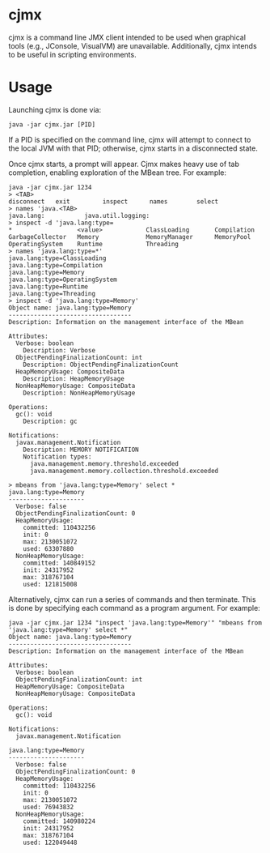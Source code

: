 cjmx
====

cjmx is a command line JMX client intended to be used when graphical tools (e.g., JConsole, VisualVM) are unavailable.  Additionally, cjmx intends to be useful in scripting environments.

Usage
=====

Launching cjmx is done via:

    java -jar cjmx.jar [PID]

If a PID is specified on the command line, cjmx will attempt to connect to the local JVM with that PID; otherwise, cjmx starts in a disconnected state.

Once cjmx starts, a prompt will appear.  Cjmx makes heavy use of tab completion, enabling exploration of the MBean tree.  For example:

    java -jar cjmx.jar 1234
    > <TAB>
    disconnect   exit         inspect      names        select
    > names 'java.<TAB>
    java.lang:           java.util.logging:
    > inspect -d 'java.lang:type=
    *                  <value>            ClassLoading       Compilation
    GarbageCollector   Memory             MemoryManager      MemoryPool
    OperatingSystem    Runtime            Threading
    > names 'java.lang:type=*'
    java.lang:type=ClassLoading
    java.lang:type=Compilation
    java.lang:type=Memory
    java.lang:type=OperatingSystem
    java.lang:type=Runtime
    java.lang:type=Threading
    > inspect -d 'java.lang:type=Memory'
    Object name: java.lang:type=Memory
    ----------------------------------
    Description: Information on the management interface of the MBean

    Attributes:
      Verbose: boolean
        Description: Verbose
      ObjectPendingFinalizationCount: int
        Description: ObjectPendingFinalizationCount
      HeapMemoryUsage: CompositeData
        Description: HeapMemoryUsage
      NonHeapMemoryUsage: CompositeData
        Description: NonHeapMemoryUsage

    Operations:
      gc(): void
        Description: gc

    Notifications:
      javax.management.Notification
        Description: MEMORY NOTIFICATION
        Notification types:
          java.management.memory.threshold.exceeded
          java.management.memory.collection.threshold.exceeded

    > mbeans from 'java.lang:type=Memory' select *
    java.lang:type=Memory
    ---------------------
      Verbose: false
      ObjectPendingFinalizationCount: 0
      HeapMemoryUsage:
        committed: 110432256
        init: 0
        max: 2130051072
        used: 63307880
      NonHeapMemoryUsage:
        committed: 140849152
        init: 24317952
        max: 318767104
        used: 121815008

Alternatively, cjmx can run a series of commands and then terminate.  This is done by specifying each command as a program argument.  For example:

    java -jar cjmx.jar 1234 "inspect 'java.lang:type=Memory'" "mbeans from 'java.lang:type=Memory' select *"
    Object name: java.lang:type=Memory
    ----------------------------------
    Description: Information on the management interface of the MBean

    Attributes:
      Verbose: boolean
      ObjectPendingFinalizationCount: int
      HeapMemoryUsage: CompositeData
      NonHeapMemoryUsage: CompositeData

    Operations:
      gc(): void

    Notifications:
      javax.management.Notification

    java.lang:type=Memory
    ---------------------
      Verbose: false
      ObjectPendingFinalizationCount: 0
      HeapMemoryUsage:
        committed: 110432256
        init: 0
        max: 2130051072
        used: 76943832
      NonHeapMemoryUsage:
        committed: 140980224
        init: 24317952
        max: 318767104
        used: 122049448

